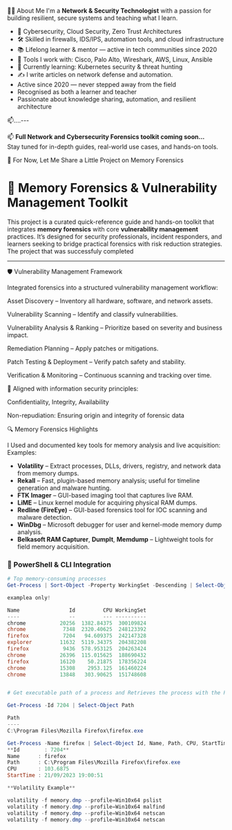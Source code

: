 
🧑‍🏫 About Me
I'm a **Network & Security Technologist** with a passion for building resilient, secure systems and teaching what I learn.

- 🔐 Cybersecurity, Cloud Security, Zero Trust Architectures
- 🛠️ Skilled in firewalls, IDS/IPS, automation tools, and cloud infrastructure 
- 📚 Lifelong learner & mentor — active in tech communities since 2020
- 🧰 Tools I work with: Cisco, Palo Alto, Wireshark, AWS, Linux, Ansible
- 🌱 Currently learning: Kubernetes security & threat hunting
- ✍️ I write articles on network defense and automation.
- Active since 2020 — never stepped away from the field
- Recognised as both a learner and teacher
- Passionate about knowledge sharing, automation, and resilient architecture

📫....---

📫 **Full Network and Cybersecurity Forensics toolkit coming soon...**  
Stay tuned for in-depth guides, real-world use cases, and hands-on tools.

🧪 For Now, Let Me Share a Little Project on Memory Forensics

# 🧠 Memory Forensics & Vulnerability Management Toolkit

This project is a curated quick-reference guide and hands-on toolkit that integrates **memory forensics** with core **vulnerability management** practices. It’s designed for security professionals, incident responders, and learners seeking to bridge practical forensics with risk reduction strategies.  The project that was successfuly completed 

---


🛡️ Vulnerability Management Framework

Integrated forensics into a structured vulnerability management workflow:

Asset Discovery – Inventory all hardware, software, and network assets.

Vulnerability Scanning – Identify and classify vulnerabilities.

Vulnerability Analysis & Ranking – Prioritize based on severity and business impact.

Remediation Planning – Apply patches or mitigations.

Patch Testing & Deployment – Verify patch safety and stability.

Verification & Monitoring – Continuous scanning and tracking over time.

🔐 Aligned with information security principles:

Confidentiality, Integrity, Availability

Non-repudiation: Ensuring origin and integrity of forensic data


 🔍 Memory Forensics Highlights

I Used and documented key tools for memory analysis and live acquisition:
Examples:

- **Volatility** – Extract processes, DLLs, drivers, registry, and network data from memory dumps.
- **Rekall** – Fast, plugin-based memory analysis; useful for timeline generation and malware hunting.
- **FTK Imager** – GUI-based imaging tool that captures live RAM.
- **LiME** – Linux kernel module for acquiring physical RAM dumps.
- **Redline (FireEye)** – GUI-based forensics tool for IOC scanning and malware detection.
- **WinDbg** – Microsoft debugger for user and kernel-mode memory dump analysis.
- **Belkasoft RAM Capturer**, **DumpIt**, **Memdump** – Lightweight tools for field memory acquisition.

### 🧪 PowerShell & CLI Integration
```powershell
# Top memory-consuming processes
Get-Process | Sort-Object -Property WorkingSet -Descending | Select-Object -First 10 Name, Id, CPU, WorkingSet

examplea only!

Name                Id         CPU WorkingSet
----                --         --- ----------
chrome           20256  1382.84375  300109824
chrome            7348  2320.40625  248123392
firefox           7204   94.609375  242147328
explorer         11632  5119.34375  204382208
firefox           9436  578.953125  204263424
chrome           26396  115.015625  188690432
firefox          16120    50.21875  178356224
chrome           15308    2953.125  161460224
chrome           13848   303.90625  151748608


# Get executable path of a process and Retrieves the process with the Process ID (PID) 7204 for FireFox

Get-Process -Id 7204 | Select-Object Path

Path
----
C:\Program Files\Mozilla Firefox\firefox.exe

Get-Process -Name firefox | Select-Object Id, Name, Path, CPU, StartTime
**Id        : 7204**
Name      : firefox
Path      : C:\Program Files\Mozilla Firefox\firefox.exe
CPU       : 103.6875
StartTime : 21/09/2023 19:00:51

**Volatility Example**

volatility -f memory.dmp --profile=Win10x64 pslist
volatility -f memory.dmp --profile=Win10x64 malfind
volatility -f memory.dmp --profile=Win10x64 netscan
volatility -f memory.dmp --profile=Win10x64 netscan



